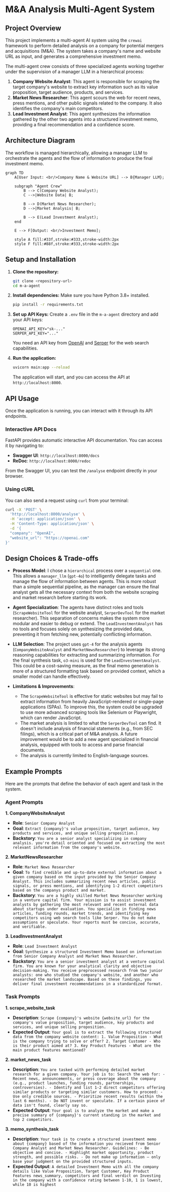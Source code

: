 # M&A Analysis Multi-Agent System

## Project Overview

This project implements a multi-agent AI system using the `crewai` framework to perform detailed analysis on a company for potential mergers and acquisitions (M&A). The system takes a company's name and website URL as input, and generates a comprehensive investment memo.

The multi-agent crew consists of three specialized agents working together under the supervision of a manager LLM in a hierarchical process:

1.  **Company Website Analyst**: This agent is responsible for scraping the target company's website to extract key information such as its value proposition, target audience, products, and services.
2.  **Market News Researcher**: This agent scours the web for recent news, press mentions, and other public signals related to the company. It also identifies the company's main competitors.
3.  **Lead Investment Analyst**: This agent synthesizes the information gathered by the other two agents into a structured investment memo, providing a final recommendation and a confidence score.

## Architecture Diagram

The workflow is managed hierarchically, allowing a manager LLM to orchestrate the agents and the flow of information to produce the final investment memo.

```mermaid
graph TD
    A[User Input: <br/>Company Name & Website URL] --> B{Manager LLM};

    subgraph "Agent Crew"
        B --> C(Company Website Analyst);
        C -->|Website Data| B;
        
        B --> D(Market News Researcher);
        D -->|Market Analysis| B;
        
        B --> E(Lead Investment Analyst);
    end

    E --> F[Output: <br/>Investment Memo];
    
    style A fill:#33f,stroke:#333,stroke-width:2px
    style F fill:#88f,stroke:#333,stroke-width:2px
```

## Setup and Installation

1.  **Clone the repository:**
    ```bash
    git clone <repository-url>
    cd m-a-agent
    ```

2.  **Install dependencies:**
    Make sure you have Python 3.8+ installed.
    ```bash
    pip install -r requirements.txt
    ```

3.  **Set up API Keys:**
    Create a `.env` file in the `m-a-agent` directory and add your API keys:
    ```
    OPENAI_API_KEY="sk-..."
    SERPER_API_KEY="..."
    ```
    You need an API key from [OpenAI](https://openai.com) and [Serper](https://serper.dev) for the web search capabilities.

4.  **Run the application:**
    ```bash
    uvicorn main:app --reload
    ```
    The application will start, and you can access the API at `http://localhost:8000`.

## API Usage

Once the application is running, you can interact with it through its API endpoints.

### Interactive API Docs

FastAPI provides automatic interactive API documentation. You can access it by navigating to:

*   **Swagger UI**: `http://localhost:8000/docs`
*   **ReDoc**: `http://localhost:8000/redoc`

From the Swagger UI, you can test the `/analyse` endpoint directly in your browser.

### Using cURL

You can also send a request using `curl` from your terminal:

```bash
curl -X 'POST' \
  'http://localhost:8000/analyse' \
  -H 'accept: application/json' \
  -H 'Content-Type: application/json' \
  -d '{
  "company": "OpenAI",
  "website_url": "https://openai.com"
}'
```

## Design Choices & Trade-offs

*   **Process Model**: I chose a `hierarchical` process over a `sequential` one. This allows a `manager_llm` (`gpt-4o`) to intelligently delegate tasks and manage the flow of information between agents. This is more robust than a simple sequential pipeline, as the manager can ensure the final analyst gets all the necessary context from both the website scraping and market research before starting its work.

*   **Agent Specialization**: The agents have distinct roles and tools (`ScrapeWebsiteTool` for the website analyst, `SerperDevTool` for the market researcher). This separation of concerns makes the system more modular and easier to debug or extend. The `LeadInvestmentAnalyst` has no tools and focuses solely on synthesizing the provided data, preventing it from fetching new, potentially conflicting information.

*   **LLM Selection**: The project uses `gpt-4` for the analysis agents (`CompanyWebsiteAnalyst` and `MarketNewsResearcher`) to leverage its strong reasoning capabilities for extracting and summarizing information. For the final synthesis task, `o3-mini` is used for the `LeadInvestmentAnalyst`. This could be a cost-saving measure, as the final memo generation is more of a structured formatting task based on provided context, which a smaller model can handle effectively.

*   **Limitations & Improvements**:
    *   The `ScrapeWebsiteTool` is effective for static websites but may fail to extract information from heavily JavaScript-rendered or single-page applications (SPAs). To improve this, the system could be upgraded to use more advanced scraping tools like Selenium or Playwright, which can render JavaScript.
    *   The market analysis is limited to what the `SerperDevTool` can find. It doesn't include analysis of financial statements (e.g., from SEC filings), which is a critical part of M&A analysis. A future improvement would be to add a new agent specialized in financial analysis, equipped with tools to access and parse financial documents.
    *   The analysis is currently limited to English-language sources.

## Example Prompts

Here are the prompts that define the behavior of each agent and task in the system.

### Agent Prompts

**1. CompanyWebsiteAnalyst**
*   **Role**: `Senior Company Analyst`
*   **Goal**: `Extract {company}'s value proposition, target audience, key products and services, and unique selling proposition.]`
*   **Backstory**: `You are a senior analyst specializing in company analysis. you're detail oriented and focused on extracting the most relevant information from the company's website.`

**2. MarketNewsResearcher**
*   **Role**: `Market News Researcher`
*   **Goal**: `To find credible and up-to-date external information about a given company based on the input provided by the Senior Company Analyst. This includes summarizing recent news articles, public signals, or press mentions, and identifying 1-2 direct competitors based on the companys product and market.`
*   **Backstory**: `You are a highly skilled Market News Researcher working in a venture capital firm. Your mission is to assist investment analysts by gathering the most relevant and recent external data about startups under evaluation. You specialize in finding news articles, funding rounds, market trends, and identifying key competitors using web search tools like Serper. You do not make assumptions or speculate. Your reports must be concise, accurate, and verifiable.`

**3. LeadInvestmentAnalyst**
*   **Role**: `Lead Investment Analyst`
*   **Goal**: `Synthesize a structured Investment Memo based on information from Senior Company Analyst and Market News Researcher.`
*   **Backstory**: `You are a senior investment analyst at a venture capital firm. You are known for your analytical clarity and objective decision-making. You receive preprocessed research from two junior analysts: one who studied the company's website, and another who researched the market landscape. Based on these findings, you deliver final investment recommendations in a standardized format.`

### Task Prompts

**1. scrape_website_task**
*   **Description**: `Scrape {company}'s website {website_url} for the company's value proposition, target audience, key products and services, and unique selling proposition.`
*   **Expected Output**: `Your goal is to extract the following structured data from the company website content: 1. Value Proposition - What is the company trying to solve or offer? 2. Target Customer - Who is their product aimed at? 3. Key Product Features - What are the main product features mentioned?`

**2. market_news_task**
*   **Description**: `You are tasked with performing detailed market research for a given company. Your job is to: Search the web for: - Recent news, announcements, or press coverage about the company (e.g., product launches, funding rounds, partnerships, controversies). - Identify and list 1-2 direct competitors offering similar products or targeting similar customers. How to proceed: - Use only credible sources. - Prioritize recent results (within the last 6 months). - Do NOT invent or speculate. If a certain piece of data isn't found, clearly say so.`
*   **Expected Output**: `Your goal is to analyze the market and make a precise summary of {company}'s current standing in the market and top 2 competitors.`

**3. memo_synthesis_task**
*   **Description**: `Your task is to create a structured investment memo about {company} based of the information you recieved from Senior Company Analyst and Market News Researcher. Guidelines: - Be objective and concise. - Highlight market opportunity, product strength, and possible risks. - Do not make up information — only base your judgment on the provided structured inputs.`
*   **Expected Output**: `A detailed Investment Memo with all the company details like Value Proposition, Target Customer, Key Product Features news_summary, competitors and final verdict on Investing in the company with a confidence rating between 1-10, 1 is lowest, while 10 is highest`
